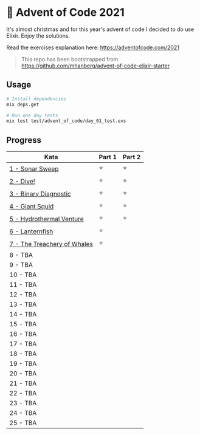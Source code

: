 # 🎄 Advent of Code 2021

It's almost christmas and for this year's advent of code I decided to do use Elixir. Enjoy the solutions.

Read the exercises explanation here: https://adventofcode.com/2021

> This repo has been bootstrapped from https://github.com/mhanberg/advent-of-code-elixir-starter

## Usage

```bash
# Install dependencies
mix deps.get

# Run one day tests
mix test test/advent_of_code/day_01_test.exs
```

## Progress

| Kata                                                        | Part 1 | Part 2 |
| ----------------------------------------------------------- | ------ | ------ |
| [1 - Sonar Sweep](lib/advent_of_code/day_01.ex)             | ⭐️      | ⭐️      |
| [2 - Dive!](lib/advent_of_code/day_02.ex)                   | ⭐️      | ⭐️      |
| [3 - Binary Diagnostic](lib/advent_of_code/day_03.ex)       | ⭐️      | ⭐️      |
| [4 - Giant Squid](lib/advent_of_code/day_04.ex)             | ⭐️      | ⭐️      |
| [5 - Hydrothermal Venture](lib/advent_of_code/day_05.ex)    | ⭐️      | ⭐️      |
| [6 - Lanternfish](lib/advent_of_code/day_06.ex)             | ⭐️      |        |
| [7 - The Treachery of Whales](lib/advent_of_code/day_07.ex) | ⭐️      |        |
| 8 - TBA                                                     |        |        |
| 9 - TBA                                                     |        |        |
| 10 - TBA                                                    |        |        |
| 11 - TBA                                                    |        |        |
| 12 - TBA                                                    |        |        |
| 13 - TBA                                                    |        |        |
| 14 - TBA                                                    |        |        |
| 15 - TBA                                                    |        |        |
| 16 - TBA                                                    |        |        |
| 17 - TBA                                                    |        |        |
| 18 - TBA                                                    |        |        |
| 19 - TBA                                                    |        |        |
| 20 - TBA                                                    |        |        |
| 21 - TBA                                                    |        |        |
| 22 - TBA                                                    |        |        |
| 23 - TBA                                                    |        |        |
| 24 - TBA                                                    |        |        |
| 25 - TBA                                                    |        |        |


